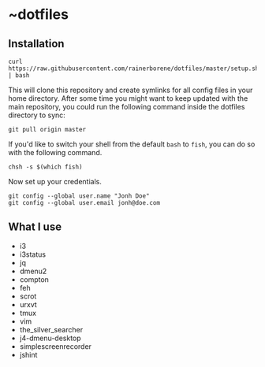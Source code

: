 # ~dotfiles

## Installation

    curl https://raw.githubusercontent.com/rainerborene/dotfiles/master/setup.sh | bash

This will clone this repository and create symlinks for all config files in your
home directory. After some time you might want to keep updated with the main
repository, you could run the following command inside the dotfiles directory
to sync:

    git pull origin master

If you'd like to switch your shell from the default `bash` to `fish`, you can do
so with the following command.

    chsh -s $(which fish)

Now set up your credentials.

    git config --global user.name "Jonh Doe"
    git config --global user.email jonh@doe.com

## What I use

- i3
- i3status
- jq
- dmenu2
- compton
- feh
- scrot
- urxvt
- tmux
- vim
- the_silver_searcher
- j4-dmenu-desktop
- simplescreenrecorder
- jshint
